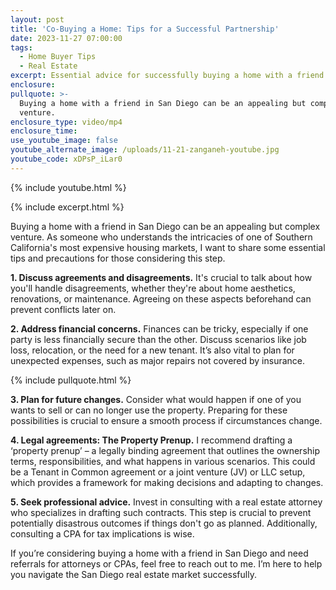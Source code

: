```yaml
---
layout: post
title: 'Co-Buying a Home: Tips for a Successful Partnership'
date: 2023-11-27 07:00:00
tags:
  - Home Buyer Tips
  - Real Estate
excerpt: Essential advice for successfully buying a home with a friend.
enclosure:
pullquote: >-
  Buying a home with a friend in San Diego can be an appealing but complex
  venture.
enclosure_type: video/mp4
enclosure_time:
use_youtube_image: false
youtube_alternate_image: /uploads/11-21-zanganeh-youtube.jpg
youtube_code: xDPsP_iLar0
---
```

{% include youtube.html %}

{% include excerpt.html %}

Buying a home with a friend in San Diego can be an appealing but complex venture. As someone who understands the intricacies of one of Southern California's most expensive housing markets, I want to share some essential tips and precautions for those considering this step.

**1\. Discuss agreements and disagreements.** It's crucial to talk about how you'll handle disagreements, whether they're about home aesthetics, renovations, or maintenance. Agreeing on these aspects beforehand can prevent conflicts later on.

**2\. Address financial concerns.** Finances can be tricky, especially if one party is less financially secure than the other. Discuss scenarios like job loss, relocation, or the need for a new tenant. It’s also vital to plan for unexpected expenses, such as major repairs not covered by insurance.

{% include pullquote.html %}

**3\. Plan for future changes.** Consider what would happen if one of you wants to sell or can no longer use the property. Preparing for these possibilities is crucial to ensure a smooth process if circumstances change.

**4\. Legal agreements: The Property Prenup.** I recommend drafting a ‘property prenup’ – a legally binding agreement that outlines the ownership terms, responsibilities, and what happens in various scenarios. This could be a Tenant in Common agreement or a joint venture (JV) or LLC setup, which provides a framework for making decisions and adapting to changes.

**5\. Seek professional advice.** Invest in consulting with a real estate attorney who specializes in drafting such contracts. This step is crucial to prevent potentially disastrous outcomes if things don't go as planned. Additionally, consulting a CPA for tax implications is wise.

If you’re considering buying a home with a friend in San Diego and need referrals for attorneys or CPAs, feel free to reach out to me. I’m here to help you navigate the San Diego real estate market successfully.